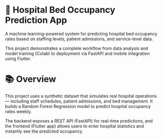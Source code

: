# 🏥 Hospital Bed Occupancy Prediction App

A machine learning–powered system for predicting hospital bed occupancy rates based on staffing levels, patient admissions, and service-level data.

This project demonstrates a complete workflow from data analysis and model training (Colab) to deployment via FastAPI and mobile integration using Flutter.

# 📚 Overview

This project uses a synthetic dataset that simulates real hospital operations — including staff schedules, patient admissions, and bed management.
It builds a Random Forest Regression model to predict hospital occupancy rates weekly.

The backend exposes a REST API (FastAPI) for real-time predictions, and the frontend (Flutter app) allows users to enter hospital statistics and instantly see the predicted occupancy.
